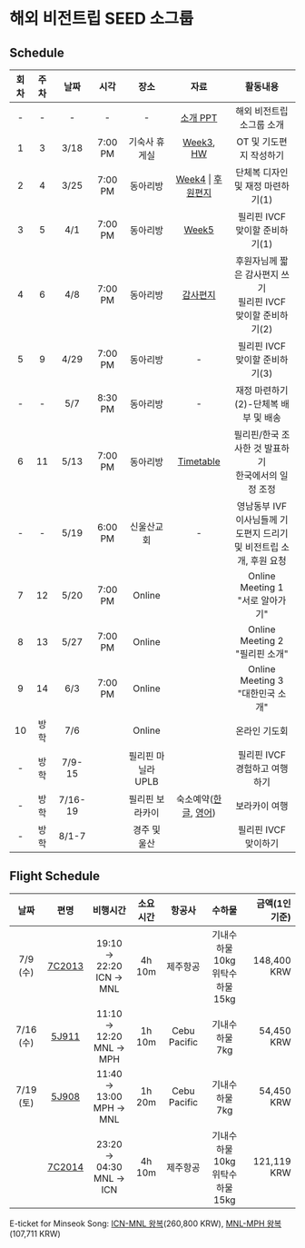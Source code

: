 # 해외 비전트립 SEED 소그룹


## Schedule

|회차|주차|날짜|시각|장소|자료|활동내용|
|:---:|:---:|:---:|:---:|:---:|:---:|:---:|
|-|-|-|-|-|[소개 PPT](https://nbviewer.org/github/51SB-ANTIMONY/2025-1_UNISTIVF-SEED/blob/main/PPT/0_Introduction.pdf)|해외 비전트립 소그룹 소개|
|1|3|3/18|7:00 PM|기숙사 휴게실|[Week3](https://nbviewer.org/github/51SB-ANTIMONY/2025-1_UNISTIVF-SEED/blob/main/PPT/week3_OT%2C%20%EA%B8%B0%EB%8F%84%ED%8E%B8%EC%A7%80%20%EB%B0%8F%20%ED%9A%8C%EC%9D%98_20250318.pdf), [HW](https://nbviewer.org/github/51SB-ANTIMONY/2025-1_UNISTIVF-SEED/blob/0efa8373b1dfa40cde06be78f12b7f92eaf7f377/HW/HW_%ED%95%84%EB%A6%AC%ED%95%80%EA%B3%BC%20%ED%95%9C%EA%B5%AD%20%EC%A1%B0%EC%82%AC%ED%95%98%EA%B8%B0.pdf)|OT 및 기도편지 작성하기
|2|4|3/25|7:00 PM|동아리방|[Week4](https://nbviewer.org/github/51SB-ANTIMONY/2025-1_UNISTIVF-SEED/blob/main/PPT/week4_%EC%9E%AC%EC%A0%95%20%EC%A4%80%EB%B9%84%ED%95%98%EA%B8%B0%281%29_20250325.pdf) \| [후원편지](https://nbviewer.org/github/51SB-ANTIMONY/2025-1_UNISTIVF-SEED/blob/main/Letter/%ED%9B%84%EC%9B%90%EC%9A%94%EC%B2%AD%20%ED%8E%B8%EC%A7%80.pdf)|단체복 디자인 및 재정 마련하기(1)|
|3|5|4/1|7:00 PM|동아리방|[Week5](https://nbviewer.org/github/51SB-ANTIMONY/2025-1_UNISTIVF-SEED/blob/237973bb145973aeb8ccc565a06e8facfe33d778/PPT/week5_%ED%95%84%EB%A6%AC%ED%95%80%20%EC%B9%9C%EA%B5%AC%EB%93%A4%20%EB%A7%9E%EC%9D%B4%ED%95%A0%20%EC%A4%80%EB%B9%84%ED%95%98%EA%B8%B0_20250401.pdf) |필리핀 IVCF 맞이할 준비하기(1)|
|4|6|4/8|7:00 PM|동아리방|[감사편지](https://nbviewer.org/github/51SB-ANTIMONY/2025-1_UNISTIVF-SEED/blob/cf0ca7f13a76a235f284c649431dddbccba5a731/Letter/%ED%9B%84%EC%9B%90%EC%9E%90%EB%8B%98%EB%93%A4%EA%BB%98%20%EB%B3%B4%EB%82%B4%EB%8A%94%20%EA%B0%90%EC%82%AC%ED%8E%B8%EC%A7%80.pdf) |후원자님께 짧은 감사편지 쓰기</br>필리핀 IVCF 맞이할 준비하기(2)|
|5|9|4/29|7:00 PM|동아리방|-|필리핀 IVCF 맞이할 준비하기(3)|
|-|-|5/7|8:30 PM|동아리방|-|재정 마련하기(2)-단체복 배부 및 배송|
|6|11|5/13|7:00 PM|동아리방|[Timetable](https://nbviewer.org/github/51SB-ANTIMONY/2025-1_UNISTIVF-SEED/blob/4e4f937b2df1cca4eb74769e9f2b799ffcbc0c1b/Itinerary/%5BKR%5D%20Timetable_final.pdf)|필리핀/한국 조사한 것 발표하기</br>한국에서의 일정 조정|
|-|-|5/19|6:00 PM|신울산교회|-|영남동부 IVF 이사님들께 기도편지 드리기</br>및 비전트립 소개, 후원 요청|
|7|12|5/20|7:00 PM|Online||Online Meeting 1</br>"서로 알아가기"|
|8|13|5/27|7:00 PM|Online||Online Meeting 2</br>"필리핀 소개"|
|9|14|6/3|7:00 PM|Online||Online Meeting 3</br>"대한민국 소개"|
|10|방학|7/6||Online||온라인 기도회|
|-|방학|7/9-15||필리핀 마닐라 UPLB||필리핀 IVCF 경험하고 여행하기|
|-|방학|7/16-19||필리핀 보라카이|숙소예약([한글](https://nbviewer.org/github/51SB-ANTIMONY/2025-1_UNISTIVF-SEED/blob/main/Itinerary/%EC%88%99%EC%86%8C_Korean.pdf), [영어](https://nbviewer.org/github/51SB-ANTIMONY/2025-1_UNISTIVF-SEED/blob/89dee639ecd95cd636d6b6328d8729472d78ee1c/Itinerary/%EC%88%99%EC%86%8C_English.pdf))|보라카이 여행|
|-|방학|8/1-7||경주 및 울산||필리핀 IVCF 맞이하기|

## Flight Schedule
|날짜|편명|비행시간|소요시간|항공사|수하물|금액(1인 기준)|
|:---:|:---:|:---:|:---:|:---:|:---:|---:|
|7/9 (수)|[7C2013](https://nbviewer.org/github/51SB-ANTIMONY/2025-1_UNISTIVF-SEED/blob/main/Itinerary/0709_ICN-MNL.pdf)|19:10 -> 22:20</br>ICN -> MNL|4h 10m|제주항공|기내수하물 10kg</br>위탁수하물 15kg|148,400 KRW|
|7/16 (수)|[5J911](https://nbviewer.org/github/51SB-ANTIMONY/2025-1_UNISTIVF-SEED/blob/main/Itinerary/0716_MNL-MPH-MNL.pdf)|11:10 -> 12:20</br>MNL -> MPH|1h 10m|Cebu Pacific|기내수하물 7kg|54,450 KRW|
|7/19 (토)|[5J908](https://nbviewer.org/github/51SB-ANTIMONY/2025-1_UNISTIVF-SEED/blob/main/Itinerary/0716_MNL-MPH-MNL.pdf)|11:40 -> 13:00</br>MPH -> MNL|1h 20m|Cebu Pacific|기내수하물 7kg|54,450 KRW|
||[7C2014](https://nbviewer.org/github/51SB-ANTIMONY/2025-1_UNISTIVF-SEED/blob/main/Itinerary/0719_MNL-ICN.pdf)|23:20 -> 04:30</br>MNL -> ICN|4h 10m|제주항공|기내수하물 10kg</br>위탁수하물 15kg|121,119 KRW|

E-ticket for Minseok Song: [ICN-MNL 왕복](https://nbviewer.org/github/51SB-ANTIMONY/2025-1_UNISTIVF-SEED/blob/3132b250bd67bd4259d6864c5b4511deaaf9da9f/Itinerary/0709_ICN-MNL-ICN_Minseok.pdf)(260,800 KRW), [MNL-MPH 왕복](https://nbviewer.org/github/51SB-ANTIMONY/2025-1_UNISTIVF-SEED/blob/3132b250bd67bd4259d6864c5b4511deaaf9da9f/Itinerary/0716_MNL-MPH-MNL_Minseok.pdf)(107,711 KRW)